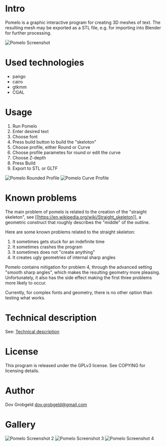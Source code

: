 # Intro

Pomelo is a graphic interactive program for creating 3D meshes of text. The resulting mesh may be exported as a STL file, e.g. for importing into Blender for further processing.

![Pomelo Screenshot](pomelo-screenshot-color.png)

# Used technologies

- pango
- cairo
- gtkmm
- CGAL

# Usage

1. Run Pomelo
2. Enter desired text
3. Choose font
4. Press build button to build the "skeloton"
5. Choose profile, either Round or Curve
6. Choose profile parametes for round or edit the curve 
7. Choose Z-depth
8. Press Build
9. Export to STL or GLTF

![Pomelo Rounded Profile](pomelo-screenshot-simple.png)
![Pomelo Curve Profile](pomelo-screenshot-curve.png)

# Known problems

The main problem of pomelo is related to the creation of the "straight skeleton", see [[https://en.wikipedia.org/wiki/Straight_skeleton]], a geometric construct that roughly describes the "middle" of the outline. 

Here are some known problems related to the straight skeleton:

1. It sometimes gets stuck for an indefinite time
2. It sometimes crashes the program
3. It sometimes does not "create anything"
4. It creates ugly geometries of internal sharp angles

Pomelo contains mitigation for problem 4, through the advanced setting "smooth sharp angles", which makes the resulting geometry more pleasing. Unfortunately, it also has the side effect making the first three problems more likely to occur.

Currently, for complex fonts and geometry, there is no other option than testing what works.

# Technical description

See: [Technical description](TechnicalDescription.md)

# License

This program is released under the GPLv3 license. See COPYING for licensing details.

# Author

Dov Grobgeld <dov.grobgeld@gmail.com>

# Gallery

![Pomelo Screenshot 2](pomelo-screenshot2.png)
![Pomelo Screenshot 3](pomelo-screenshot3.png)
![Pomelo Screenshot 4](pomelo-screenshot4.png)

